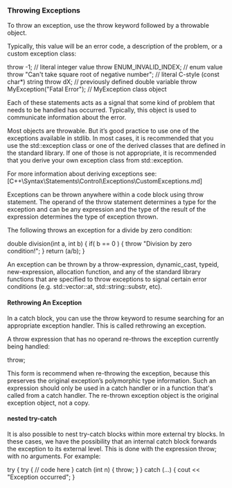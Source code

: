 
### Throwing Exceptions
To throw an exception, use the throw keyword followed by a throwable object.

Typically, this value will be an error code, a description of the problem, or a custom exception class:

  throw -1; // literal integer value
  throw ENUM_INVALID_INDEX; // enum value
  throw "Can't take square root of negative number"; // literal C-style (const char*) string
  throw dX; // previously defined double variable
  throw MyException("Fatal Error"); // MyException class object

Each of these statements acts as a signal that some kind of problem that needs to be handled has occurred. Typically, this object is used to communicate information about the error.

Most objects are throwable. But it’s good practice to use one of the
exceptions available in stdlib. In most cases, it is recommended that you use the std::exception class or one of the derived classes that are defined in the standard library. If one of those is not appropriate, it is recommended that you derive your own exception class from std::exception.

For more information about deriving exceptions see:
[C++\Syntax\Statements\Control\Exceptions\CustomExceptions.md]

Exceptions can be thrown anywhere within a code block using throw statement. The operand of the throw statement determines a type for the exception and can be any expression and the type of the result of the expression determines the type of exception thrown.

The following throws an exception for a divide by zero condition:

  double division(int a, int b)
  {
     if( b == 0 ) {
        throw "Division by zero condition!";
     }
     return (a/b);
  }

An exception can be thrown by a throw-expression, dynamic_cast, typeid, new-expression, allocation function, and any of the standard library functions that are specified to throw exceptions to signal certain error conditions (e.g. std::vector::at, std::string::substr, etc).



#### Rethrowing An Exception
In a catch block, you can use the throw keyword to resume searching for an appropriate exception handler. This is called rethrowing an exception.

A throw expression that has no operand re-throws the exception currently being handled:

  throw;

This form is recommend when re-throwing the exception, because this preserves the original exception’s polymorphic type information. Such an expression should only be used in a catch handler or in a function that's called from a catch handler. The re-thrown exception object is the original exception object, not a copy.



#### nested try-catch

It is also possible to nest try-catch blocks within more external try blocks. In these cases, we have the possibility that an internal catch block forwards the exception to its external level. This is done with the expression throw; with no arguments. For example:

  try {
    try {
        // code here
    }
    catch (int n) {
        throw;
    }
  }
  catch (...) {
    cout << "Exception occurred";
  }
